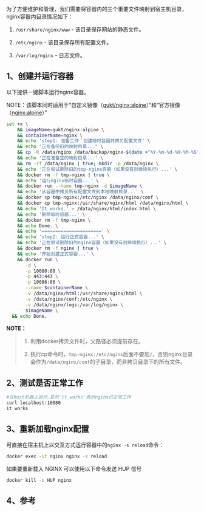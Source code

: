 为了方便维护和管理，我们需要将容器内的三个重要文件映射到宿主机目录，nginx容器内目录情况如下：

1. `/usr/share/nginx/www` - 该目录保存网站的静态文件。

2. `/etc/nginx` - 该目录保存所有配置文件。

3. `/var/log/nginx` - 日志文件。

     

## 1、创建并运行容器

以下提供一键脚本运行nginx容器。

NOTE：该脚本同时适用于“自定义镜像（[gukt/nginx:alpine](https://github.com/gukt/docker-images/blob/master/nginx/alpine/Dockerfile)）”和“官方镜像（[nginx:alpine](https://hub.docker.com/layers/nginx/library/nginx/alpine/images/sha256-833d1e074ee086184af1bae1c4cc68aa26ce518588001f84c33164f7a66274b4?context=explore)）”

```bash
set +x \
	&& imageName=gukt/nginx:alpine \
	&& containerName=nginx \
	&& echo 'step1: 准备工作：创建临时容器并拷贝配置文件' \
	&& echo "正在备份旧的映射目录..." \
	&& cp -R /data/nginx /data/backup/nginx-$(date +"%Y-%m-%d-%H-%M-%S" ) | true \
	&& echo '正在准备空的映射目录...' \
	&& rm -rf /data/nginx | true; mkdir -p /data/nginx \
	&& echo '正在尝试删除旧的tmp-nginx容器（如果没有则继续执行）...' \
	&& docker rm -f tmp-nginx | true \
	&& echo '运行nginx临时容器...' \
	&& docker run --name tmp-nginx -d $imageName \
	&& echo '从容器中拷贝所有配置文件到本地映射目录...' \
	&& docker cp tmp-nginx:/etc/nginx /data/nginx/conf \
	&& docker cp tmp-nginx:/usr/share/nginx/html /data/nginx/html \
	&& echo 'It works.' > /data/nginx/html/index.html \
	&& echo '删除临时容器...' \
	&& docker rm -f tmp-nginx \
	&& echo Done. \
	&& echo '======================' \
	&& echo 'step2: 运行正式容器...' \
	&& echo '正在尝试删除旧的nginx容器（如果没有则继续执行）...' \
	&& docker rm -f nginx | true \
	&& echo '开始创建正式容器...' \
	&& docker run \
       -d \
       -p 10080:80 \
       -p 443:443 \
       -p 10086:86 \
       --name $containerName \
       -v /data/nginx/html:/usr/share/nginx/html \
       -v /data/nginx/conf:/etc/nginx \
       -v /data/nginx/logs:/var/log/nginx \
       $imageName \
  && echo Done.
```



**NOTE：**

> 1. 利用docker拷贝文件时，父路径必须提前存在。
>
> 2. 执行cp命令时，`tmp-nginx:/etc/nginx`后面不要加`/`，否则nginx目录会作为`/data/nginx/conf`的子目录，而非拷贝目录下的所有文件。



## 2、测试是否正常工作

```sh
#在host机器上运行,显示'it works'表示nginx已正常工作
curl localhost:10080
it works
```



## 3、重新加载nginx配置

可直接在宿主机上以交互方式运行容器中的`nginx -s reload`命令：

```sh
docker exec -it nginx nginx -s reload
```

如果要重新载入 NGINX 可以使用以下命令发送 HUP 信号

```sh
docker kill -s HUP nginx
```



## 4、参考

[^1]:https://github.com/gukt/docker-images/blob/master/nginx/alpine/Dockerfile 